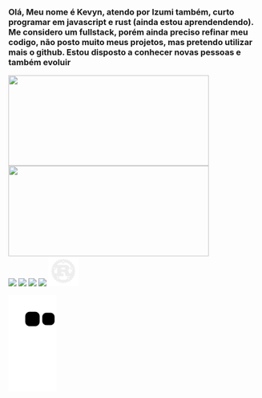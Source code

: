 
### Olá, Meu nome é Kevyn, atendo por Izumi também, curto programar em javascript e rust (ainda estou aprendendendo). Me considero um fullstack, porém ainda preciso refinar meu codigo, não posto muito meus projetos, mas pretendo utilizar mais o github. Estou disposto a conhecer novas pessoas e também evoluir

<div styles="display: flex; flex-direction: row;align-items: center; justify-content: center">
  <img align="center" width="400px" height="180px" src="https://github-readme-stats.vercel.app/api?username=Izumi-No&count_private=true&theme=dark&bg_color=45,0f0030,30005d&text_color=fff&hide_border=true " />
  <img height="180px" width="400px" align="center" src="https://github-readme-stats.vercel.app/api/top-langs/?username=Izumi-No&layout=compact&theme=dark&bg_color=45,0f0030,30005d&text_color=fff&hide_border=true" />
</div>
<div styles="display: grid; ;place-items: center; place-content:center; spacing:20px">
<img width="55px" src="https://cdn.jsdelivr.net/gh/devicons/devicon/icons/godot/godot-original.svg">
<img width="55px" src="https://cdn.jsdelivr.net/gh/devicons/devicon/icons/nodejs/nodejs-original.svg">
<img width="55px" src="https://cdn.jsdelivr.net/gh/devicons/devicon/icons/react/react-original.svg">
<img width="55px" src="https://cdn.jsdelivr.net/gh/devicons/devicon/icons/typescript/typescript-plain.svg">
<img width="60px" src="https://raw.githubusercontent.com/Izumi-No/Izumi-No/master/rust-plain.svg"> 
</div>


![github contribution grid snake animation](https://raw.githubusercontent.com/Izumi-No/Izumi-No/output/github-contribution-grid-snake.svg)

